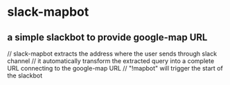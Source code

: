 # slack-mapbot
## a simple slackbot to provide google-map URL

// slack-mapbot extracts the address where the user sends through slack channel
// it automatically transform the extracted query into a complete URL connecting to the google-map URL
// "!mapbot" will trigger the start of the slackbot 
